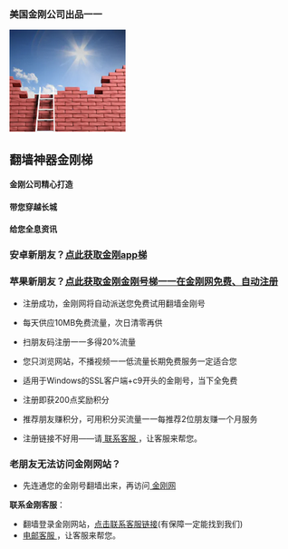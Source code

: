 ### 美国金刚公司出品一一
![image](l-w-s-athird.png)
## 翻墙神器金刚梯

#### 金刚公司精心打造
#### 带您穿越长城
#### 给您全息资讯

### 安卓新朋友？[点此获取金刚app梯](https://github.com/a2zitpro/web/blob/master/dl.md)  
### 苹果新朋友？[点此获取金刚金刚号梯一一在金刚网免费、自动注册](https://a2zitpro.biz/midman/testfm.php)

- 注册成功，金刚网将自动派送您免费试用翻墙金刚号
- 每天供应10MB免费流量，次日清零再供
- 扫朋友码注册一一多得20%流量
- 您只浏览网站，不播视频一一低流量长期免费服务一定适合您
- 适用于Windows的SSL客户端+c9开头的金剛号，当下全免费

- 注册即获200点奖励积分
- 推荐朋友赚积分，可用积分买流量一一每推荐2位朋友赚一个月服务

- 注册链接不好用――请[ 联系客服 ](mailto:cs@a2zitpro.com)，让客服来帮您。

### 老朋友无法访问金刚网站？
* 先连通您的金刚号翻墙出来，再访问[ 金刚网 ](https://atozitpro.net/zh)   

**联系金刚客服**：
  * 翻墙登录金刚网站，[点击联系客服链接](https://www.atozitpro.net/zh/contact-us/)(有保障一定能找到我们)
  * [ 电邮客服 ](mailto:cs@a2zitpro.com)，让客服来帮您。


